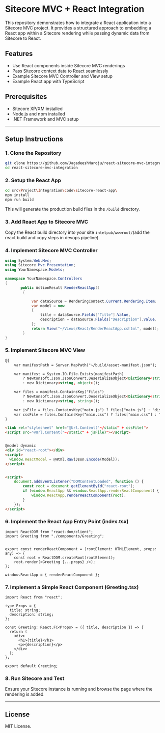 # Sitecore MVC + React Integration

This repository demonstrates how to integrate a React application into a Sitecore MVC project. It provides a structured approach to embedding a React app within a Sitecore rendering while passing dynamic data from Sitecore to React.

## Features
- Use React components inside Sitecore MVC renderings
- Pass Sitecore context data to React seamlessly
- Example Sitecore MVC Controller and View setup
- Example React app with TypeScript

## Prerequisites
- Sitecore XP/XM installed
- Node.js and npm installed
- .NET Framework and MVC setup

---

## Setup Instructions

### 1. Clone the Repository
```sh
git clone https://github.com/JagadeeshMaroju/react-sitecore-mvc-integration.git
cd react-sitecore-mvc-integration
```

### 2. Setup the React App
```sh
cd src\Project\Integration\code\sitecore-react-app\
npm install
npm run build
```
This will generate the production build files in the `/build` directory.

### 3. Add React App to Sitecore MVC
Copy the React build directory into your site `intetpub/wwwroot/`(add the react build and copy steps in devops pipeline).

### 4. Implement Sitecore MVC Controller
```csharp
using System.Web.Mvc;
using Sitecore.Mvc.Presentation;
using YourNamespace.Models;

namespace YourNamespace.Controllers
{
       public ActionResult RenderReactApp()
        {

            var dataSource = RenderingContext.Current.Rendering.Item;
            var model = new
            {
                title = dataSource.Fields["Title"].Value,
                description = dataSource.Fields["Description"].Value,
            };
            return View("~/Views/React/RenderReactApp.cshtml", model);
        }
}
```

### 5. Implement Sitecore MVC View
```html
@{
    var manifestPath = Server.MapPath("~/build/asset-manifest.json");

    var manifest = System.IO.File.Exists(manifestPath)
        ? Newtonsoft.Json.JsonConvert.DeserializeObject<Dictionary<string, object>>(System.IO.File.ReadAllText(manifestPath))
        : new Dictionary<string, object>();

    var files = manifest.ContainsKey("files")
        ? Newtonsoft.Json.JsonConvert.DeserializeObject<Dictionary<string, string>>(manifest["files"].ToString())
        : new Dictionary<string, string>();

    var jsFile = files.ContainsKey("main.js") ? files["main.js"] : "dist/main.js";
    var cssFile = files.ContainsKey("main.css") ? files["main.css"] : "dist/main.css";
}

<link rel="stylesheet" href="@Url.Content("~/static" + cssFile)">
<script src="@Url.Content("~/static" + jsFile)"></script>


@model dynamic
<div id="react-root"></div>
<script>
  window.ReactModel = @Html.Raw(Json.Encode(Model));
</script>


<script>
    document.addEventListener("DOMContentLoaded", function () {
        const root = document.getElementById("react-root");
        if (window.ReactApp && window.ReactApp.renderReactComponent) {
            window.ReactApp.renderReactComponent(root);
        }
    });
</script>
```

### 6. Implement the React App Entry Point (index.tsx)
```tsx
import ReactDOM from "react-dom/client";
import Greeting from "./components/Greeting";


export const renderReactComponent = (rootElement: HTMLElement, props: any) => {
    const root = ReactDOM.createRoot(rootElement);
    root.render(<Greeting {...props} />);
};

window.ReactApp = { renderReactComponent };
```

### 7. Implement a Simple React Component (Greeting.tsx)
```tsx
import React from "react";

type Props = {
  title: string;
  description: string;
};

const Greeting: React.FC<Props> = ({ title, description }) => {
  return (
    <div>
      <h1>{title}</h1>
      <p>{description}</p>
    </div>
  );
};

export default Greeting;
```

### 8. Run Sitecore and Test
Ensure your Sitecore instance is running and browse the page where the rendering is added.

---


## License
MIT License.

